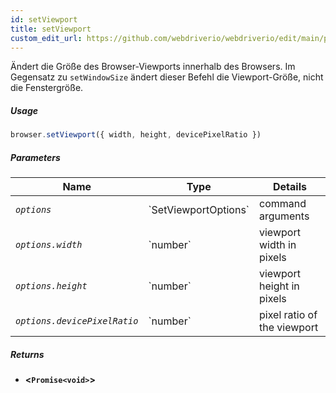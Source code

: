 ```yaml
---
id: setViewport
title: setViewport
custom_edit_url: https://github.com/webdriverio/webdriverio/edit/main/packages/webdriverio/src/commands/browser/setViewport.ts
---
```


Ändert die Größe des Browser-Viewports innerhalb des Browsers. Im Gegensatz zu `setWindowSize` 
ändert dieser Befehl die Viewport-Größe, nicht die Fenstergröße.

##### Usage

```js
browser.setViewport({ width, height, devicePixelRatio })
```

##### Parameters

<table>
  <thead>
    <tr>
      <th>Name</th><th>Type</th><th>Details</th>
    </tr>
  </thead>
  <tbody>
    <tr>
      <td><code><var>options</var></code></td>
      <td>`SetViewportOptions`</td>
      <td>command arguments</td>
    </tr>
    <tr>
      <td><code><var>options.width</var></code></td>
      <td>`number`</td>
      <td>viewport width in pixels</td>
    </tr>
    <tr>
      <td><code><var>options.height</var></code></td>
      <td>`number`</td>
      <td>viewport height in pixels</td>
    </tr>
    <tr>
      <td><code><var>options.devicePixelRatio</var></code></td>
      <td>`number`</td>
      <td>pixel ratio of the viewport</td>
    </tr>
  </tbody>
</table>

##### Returns

- **&lt;`Promise<void>`&gt;**